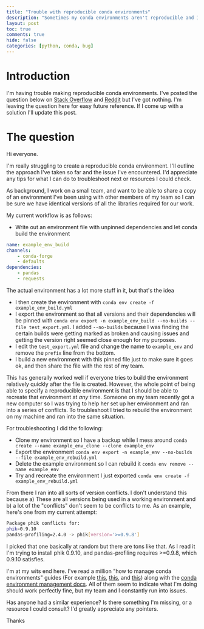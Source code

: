```yaml
---
title: "Trouble with reproducible conda environments"
description: "Sometimes my conda environments aren't reproducible and I can't figure out why. This documents what I've tried so far."
layout: post
toc: true
comments: true
hide: false
categories: [python, conda, bug]
---
```


# Introduction

I'm having trouble making reproducible conda environments. I've posted the question below on [Stack Overflow](https://stackoverflow.com/questions/61778631/whats-wrong-with-how-im-attempting-to-create-a-reproducible-conda-environment) and [Reddit](https://www.reddit.com/r/learnpython/comments/giek8i/trouble_creating_reproducible_conda_environments/) but I've got nothing. I'm leaving the question here for easy future reference. If I come up with a solution I'll update this post.

# The question

Hi everyone.

I'm really struggling to create a reproducible conda environment. I'll outline the approach I've taken so far and the issue I've encountered. I'd appreciate any tips for what I can do to troubleshoot next or resources I could check.

As background, I work on a small team, and want to be able to share a copy of an environment I've been using with other members of my team so I can be sure we have identical versions of all the libraries required for our work.

My current workflow is as follows:

* Write out an environment file with unpinned dependencies and let conda build the environment

```yml
name: example_env_build
channels:
    - conda-forge
    - defaults
dependencies:
    - pandas
    - requests
```

The actual environment has a lot more stuff in it, but that's the idea

* I then create the environment with `conda env create -f example_env_build.yml`
* I export the environment so that all versions and their dependencies will be pinned with `conda env export -n example_env_build --no-builds --file test_export.yml`. I added `--no-builds` because I was finding the certain builds were getting marked as broken and causing issues and getting the version right seemed close enough for my purposes.
* I edit the `test_export.yml` file and change the name to `example_env` and remove the `prefix` line from the bottom.
* I build a new environment with this pinned file just to make sure it goes ok, and then share the file with the rest of my team.

This has generally worked well if everyone tries to build the environment relatively quickly after the file is created. However, the whole point of being able to specify a reproducible environment is that I should be able to recreate that environment at *any* time. Someone on my team recently got a new computer so I was trying to help her set up her environment and ran into a series of conflicts. To troubleshoot I tried to rebuild the environment on my machine and ran into the same situation.

For troubleshooting I did the following:
* Clone my environment so I have a backup while I mess around `conda create --name example_env_clone --clone example_env`
* Export the environment `conda env export -n example_env --no-builds --file example_env_rebuild.yml`
* Delete the example environment so I can rebuild it `conda env remove --name example_env`
* Try and recreate the environment I just exported `conda env create -f example_env_rebuild.yml`

From there I ran into all sorts of version conflicts. I don't understand this because a) These are all versions being used in a working environment and b) a lot of the "conflicts" don't seem to be conflicts to me. As an example, here's one from my current attempt:

```bash
Package phik conflicts for:
phik=0.9.10
pandas-profiling=2.4.0 -> phik[version='>=0.9.8']
```

I picked that one basically at random but there are tons like that. As I read it I'm trying to install phik 0.9.10, and pandas-profiling requires >=0.9.8, which 0.9.10 satisfies.

I'm at my wits end here. I've read a million "how to manage conda environments" guides (For example [this](https://www.leouieda.com/blog/conda-envs.html), [this](https://haveagreatdata.com/posts/data-science-python-dependency-management/), and [this](https://towardsdatascience.com/a-guide-to-conda-environments-bc6180fc533)) along with the [conda environment management docs](https://docs.conda.io/projects/conda/en/latest/user-guide/tasks/manage-environments.html). All of them seem to indicate what I'm doing should work perfectly fine, but my team and I constantly run into issues.

Has anyone had a similar experience? Is there something I'm missing, or a resource I could consult? I'd greatly appreciate any pointers.

Thanks

